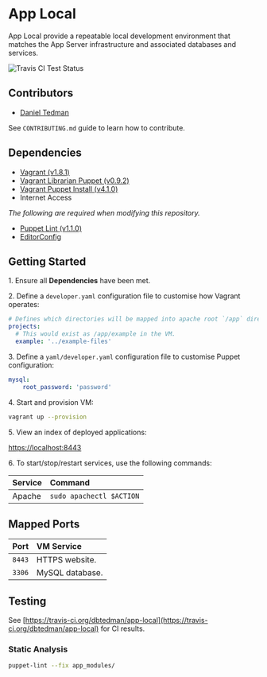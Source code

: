 
# App Local

App Local provide a repeatable local development environment that matches the App Server infrastructure and associated databases and services.

![Travis CI Test Status](https://travis-ci.org/dbtedman/app-local.svg)

## Contributors

* [Daniel Tedman](http://danieltedman.com)

See `CONTRIBUTING.md` guide to learn how to contribute.

## Dependencies

* [Vagrant (v1.8.1)](https://www.vagrantup.com)
* [Vagrant Librarian Puppet (v0.9.2)](https://github.com/mhahn/vagrant-librarian-puppet)
* [Vagrant Puppet Install (v4.1.0)](https://github.com/petems/vagrant-puppet-install)
* Internet Access

*The following are required when modifying this repository.*

* [Puppet Lint (v1.1.0)](http://puppet-lint.com/)
* [EditorConfig](http://editorconfig.org/)

## Getting Started

1\. Ensure all **Dependencies** have been met.

2\. Define a `developer.yaml` configuration file to customise how Vagrant operates:

```yaml
# Defines which directories will be mapped into apache root `/app` directory.
projects:
  # This would exist as /app/example in the VM.
  example: '../example-files'
```

3\. Define a `yaml/developer.yaml` configuration file to customise Puppet configuration:

```yaml
mysql:
    root_password: 'password'
```

4\. Start and provision VM:

```bash
vagrant up --provision
```

5\. View an index of deployed applications:

[https://localhost:8443](https://localhost:8443)

6\. To start/stop/restart services, use the following commands:

| Service | Command |
|:---|:---|
| Apache | `sudo apachectl $ACTION` |

## Mapped Ports

| Port | VM Service |
|:---|:---|
| `8443` | HTTPS website. |
| `3306` | MySQL database. |

## Testing

See [https://travis-ci.org/dbtedman/app-local](https://travis-ci.org/dbtedman/app-local) for CI results.

### Static Analysis

```bash
puppet-lint --fix app_modules/
```
